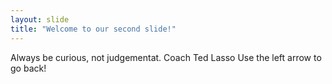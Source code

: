 ```yaml
---
layout: slide
title: "Welcome to our second slide!"
---
```

Always be curious, not judgementat. Coach Ted Lasso
Use the left arrow to go back!
